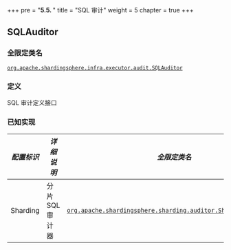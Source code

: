 +++
pre = "<b>5.5. </b>"
title = "SQL 审计"
weight = 5
chapter = true
+++

## SQLAuditor

### 全限定类名

[`org.apache.shardingsphere.infra.executor.audit.SQLAuditor`](https://github.com/apache/shardingsphere/blob/master/infra/executor/src/main/java/org/apache/shardingsphere/infra/executor/audit/SQLAuditor.java)

### 定义

SQL 审计定义接口

### 已知实现

| *配置标识*   | *详细说明*     | *全限定类名*                                                                                                                                                                                                                         |
|----------|------------|---------------------------------------------------------------------------------------------------------------------------------------------------------------------------------------------------------------------------------|
| Sharding | 分片 SQL 审计器 | [`org.apache.shardingsphere.sharding.auditor.ShardingSQLAuditor`](https://github.com/apache/shardingsphere/blob/master/features/sharding/core/src/main/java/org/apache/shardingsphere/sharding/auditor/ShardingSQLAuditor.java) |

